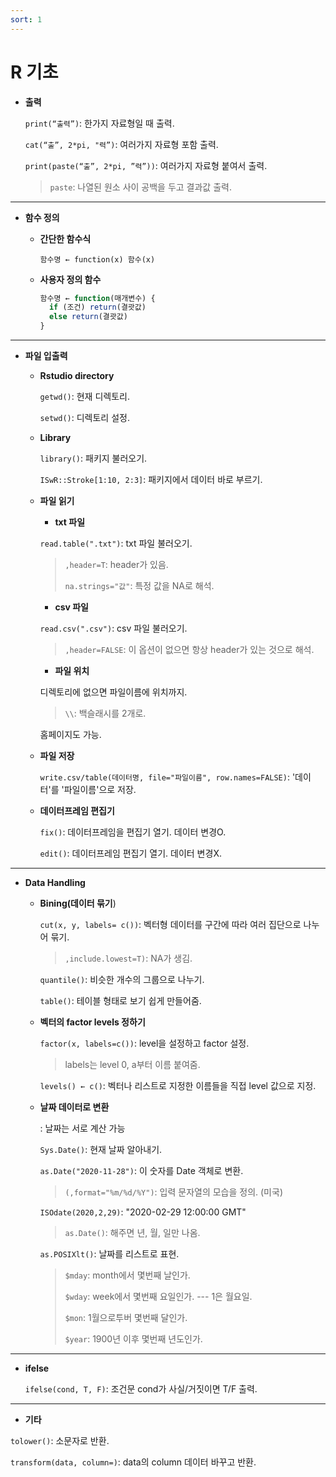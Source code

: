 ```yaml
---
sort: 1
---
```


# R 기초

- **출력**

    `print(“출력”)`: 한가지 자료형일 때 출력.

    `cat(“출”, 2*pi, "력”)`: 여러가지 자료형 포함 출력.

    `print(paste(“출”, 2*pi, ”력”))`: 여러가지 자료형 붙여서 출력.

    > `paste`: 나열된 원소 사이 공백을 두고 결과값 출력.

---

- **함수 정의**
  
    - **간단한 함수식**
    
      `함수명 ← function(x) 함수(x)`
    
    - **사용자 정의 함수**
    
      ```R
      함수명 ← function(매개변수) {
      	if (조건) return(결괏값)
      	else return(결괏값)
      }
      ```

---

- **파일 입출력**
  
    - **Rstudio directory**
    
        `getwd()`: 현재 디렉토리.
    
        `setwd()`: 디렉토리 설정.
    
    - **Library**
    
        `library()`: 패키지 불러오기.
    
        `ISwR::Stroke[1:10, 2:3]`: 패키지에서 데이터 바로 부르기.
    
    - **파일 읽기**
        - **txt 파일**
    
        `read.table(".txt")`: txt 파일 불러오기.
        
        > `,header=T`: header가 있음.
        >
        > `na.strings="값"`: 특정 값을 NA로 해석.
    
        - **csv 파일**
        
        `read.csv(".csv")`: csv 파일 불러오기.
        
        > `,header=FALSE`: 이 옵션이 없으면 항상 header가 있는 것으로 해석.
        
        - **파일 위치**
    
        디렉토리에 없으면 파일이름에 위치까지.
    
        > `\\`: 백슬래시를 2개로.
        
        홈페이지도 가능.
        
    - **파일 저장**
    
        `write.csv/table(데이터명, file="파일이름", row.names=FALSE)`: '데이터'를 '파일이름'으로 저장.
    
    - **데이터프레임 편집기**
    
        `fix()`: 데이터프레임을 편집기 열기. 데이터 변경O.
    
        `edit()`: 데이터프레임 편집기 열기. 데이터 변경X.

---

- **Data Handling**
  
    - **Bining(데이터 묶기**)
    
        `cut(x, y, labels= c())`: 벡터형 데이터를 구간에 따라 여러 집단으로 나누어 묶기.

        > `,include.lowest=T)`: NA가 생김.

        `quantile()`: 비슷한 개수의 그룹으로 나누기.

        `table()`: 테이블 형태로 보기 쉽게 만들어줌.

    - **벡터의 factor levels 정하기**
    
        `factor(x, labels=c())`: level을 설정하고 factor 설정.
    
        > labels는 level 0, a부터 이름 붙여줌.
    
        `levels() ← c()`: 벡터나 리스트로 지정한 이름들을 직접 level 값으로 지정.
    
    - **날짜 데이터로 변환**
    
        : 날짜는 서로 계산 가능
    
        `Sys.Date()`: 현재 날짜 알아내기.

        `as.Date("2020-11-28")`: 이 숫자를 Date 객체로 변환.
        
        > `(,format="%m/%d/%Y")`: 입력 문자열의 모습을 정의. (미국)
        
        `ISOdate(2020,2,29)`: "2020-02-29 12:00:00 GMT"
    
        > `as.Date()`: 해주면 년, 월, 일만 나옴.
        
        `as.POSIXlt()`: 날짜를 리스트로 표현.
        
        > `$mday`: month에서 몇번째 날인가.
        >
        > `$wday`: week에서 몇번째 요일인가. --- 1은 월요일.
        >
        > `$mon`: 1월으로투버 몇번째 달인가.
        >
        > `$year`: 1900년 이후 몇번째 년도인가.

---

- **ifelse**

    `ifelse(cond, T, F)`: 조건문 cond가 사실/거짓이면 T/F 출력.

---

- **기타**

`tolower()`: 소문자로 반환.

`transform(data, column=)`: data의 column 데이터 바꾸고 반환.